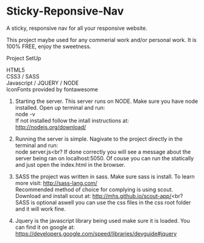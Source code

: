 Sticky-Reponsive-Nav
====================

A sticky, responsive nav for all your responsive website.


This project maybe used for any commerial work and/or personal work.
It is 100% FREE, enjoy the sweetness.


Project SetUp

HTML5<br>
CSS3 / SASS<br>
Javascript / JQUERY / NODE<br>
IconFonts provided by fontawesome<br>


1. Starting the server. This server runs on NODE. Make sure you have 
   node installed. Open up terminal and run:<br>
   		node -v<br>
	If not installed follow the intall instructions at: http://nodejs.org/download/

2. Running the server is simple. Nagivate to the project directly in the terminal
   and run:<br>
   		node server.js<br?
   If done correctly you will see a message about the server being ran on localhost:5050.
   Of couse you can run the statically and just open the index.html in the browser.

3. SASS the project was written in sass. Make sure sass is install. To learn more 
   visit: http://sass-lang.com/<br>
   Recommended method of choice for complying is using scout. Download and install
   scout at: http://mhs.github.io/scout-app/<br?
   SASS is optional aswell you can use the css files in the css root folder and 
   it will work fine.

4. Jquery is the javascript library being used make sure it is loaded. You can 
   find it on google at: https://developers.google.com/speed/libraries/devguide#jquery





